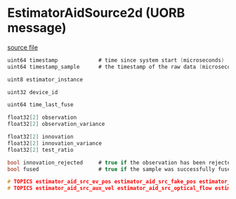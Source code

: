 # EstimatorAidSource2d (UORB message)



[source file](https://github.com/PX4/PX4-Autopilot/blob/main/msg/EstimatorAidSource2d.msg)

```c
uint64 timestamp             # time since system start (microseconds)
uint64 timestamp_sample      # the timestamp of the raw data (microseconds)

uint8 estimator_instance

uint32 device_id

uint64 time_last_fuse

float32[2] observation
float32[2] observation_variance

float32[2] innovation
float32[2] innovation_variance
float32[2] test_ratio

bool innovation_rejected     # true if the observation has been rejected
bool fused                   # true if the sample was successfully fused

# TOPICS estimator_aid_src_ev_pos estimator_aid_src_fake_pos estimator_aid_src_gnss_pos
# TOPICS estimator_aid_src_aux_vel estimator_aid_src_optical_flow estimator_aid_src_terrain_optical_flow

```
